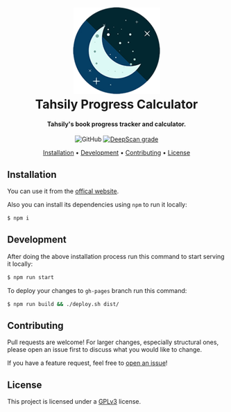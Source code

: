 <h1 align="center" style="position: relative;">
    <img width="200" src="./src/assets/favicon.png"/><br>
    Tahsily Progress Calculator
</h1>

<h4 align="center">
    Tahsily's book progress tracker and calculator.
</h4>

<p align="center">
    <img alt="GitHub" src="https://img.shields.io/github/license/hadialqattan/tahsily-progress-calculator">
    <a href="https://deepscan.io/dashboard#view=project&tid=13457&pid=16621&bid=360134"><img src="https://deepscan.io/api/teams/13457/projects/16621/branches/360134/badge/grade.svg" alt="DeepScan grade"></a>
</p>

<p align="center">
    <a href="#installation">Installation</a> •
    <a href="#development">Development</a> •
    <a href="#contributing">Contributing</a> •
    <a href="#license">License</a>
</p>

## Installation

You can use it from the [offical website](https://hadialqattan.github.io/tahsily-progress-calculator/).

Also you can install its dependencies using `npm` to run it locally:

```sh
$ npm i
```

## Development

After doing the above installation process run this command to start serving it locally:

```sh
$ npm run start
```

To deploy your changes to `gh-pages` branch run this command:

```sh
$ npm run build && ./deploy.sh dist/
```

## Contributing

Pull requests are welcome! For larger changes, especially structural ones, please open an issue first to discuss what you would like to change.

If you have a feature request, feel free to [open an issue](https://github.com/hadialqattan/tahsily-progress-calculator/issues)!

## License

This project is licensed under a [GPLv3](./LICENSE) license.
